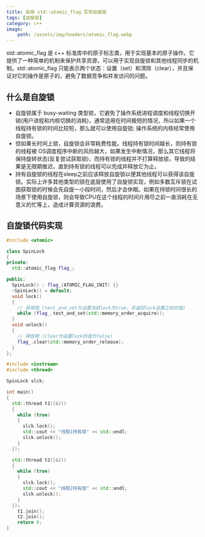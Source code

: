 ```yaml
---
title: 采用 std::atomic_flag 实现自旋锁
tags: [自旋锁]
category: c++
image:
    path: /assets/img/headers/atomic_flag.webp
---
```


std::atomic_flag 是 c++ 标准库中的原子标志类，用于实现基本的原子操作。它提供了一种简单的机制来保护共享资源，可以用于实现自旋锁和其他线程同步的机制。std::atomic_flag 只能表示两个状态：设置（set）和清除（clear），并且保证对它的操作是原子的，避免了数据竞争和并发访问的问题。

## 什么是自旋锁

+ 自旋锁属于 busy-waiting 类型锁，它避免了操作系统进程调度和线程切换开销(用户进程和内核切换的消耗)，通常适用在时间极短的情况，所以如果一个线程持有锁的时间比较短，那么就可以使用自旋锁; 操作系统的内核经常使用自旋锁。
+ 但如果长时间上锁，自旋锁会非常耗费性能。线程持有锁时间越长，则持有锁的线程被 OS调度程序中断的风险越大，如果发生中断情况，那么其它线程将保持旋转状态(反复尝试获取锁)，而持有锁的线程并不打算释放锁，导致的结果是无限期推迟，直到持有锁的线程可以完成并释放它为止。
+ 持有自旋锁的线程在sleep之前应该释放自旋锁以便其他线程可以获得该自旋锁。实际上许多其他类型的锁在底层使用了自旋锁实现，例如多数互斥锁在试图获取锁的时候会先自旋一小段时间，然后才会休眠。如果在持锁时间很长的场景下使用自旋锁，则会导致CPU在这个线程的时间片用尽之前一直消耗在无意义的忙等上，造成计算资源的浪费。

## 自旋锁代码实现

```c++
#include <atomic>

class SpinLock
{
private:
  std::atomic_flag flag_;

public:
  SpinLock() : flag_(ATOMIC_FLAG_INIT) {}
  ~SpinLock() = default;
  void lock()
  {
    // 获得锁 (test_and_set为设置当前lock为true，并返回lock设置之前的值)
    while (flag_.test_and_set(std::memory_order_acquire));
  }
  void unlock()
  {
    // 释放锁 (clear为设置lock的值为false)
    flag_.clear(std::memory_order_release);
  }
};

#include <iostream>
#include <thread>

SpinLock slck;

int main()
{
  std::thread t1([&]()
  {
    while (true)
    {
      slck.lock();
      std::cout << "线程1持有锁" << std::endl;
      slck.unlock();
    }
  });

  std::thread t2([&]()
  {
    while (true)
    {
      slck.lock();
      std::cout << "线程2持有锁" << std::endl;
      slck.unlock();
    }
  });
    t1.join();
    t2.join();
    return 0;
}
```